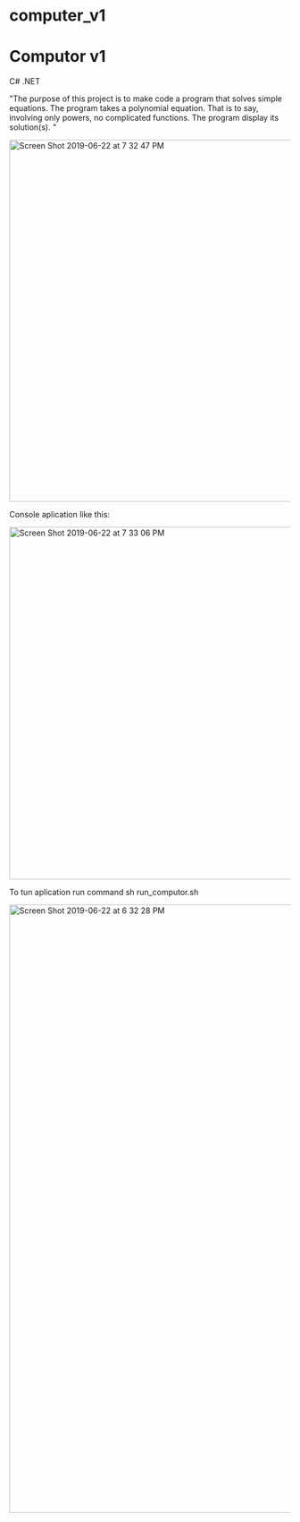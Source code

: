 # computer_v1

# Computor v1
C# .NET


"The purpose of this project is to make code a program that solves simple equations.
The program takes a polynomial equation. That is to say, involving only powers, no
complicated functions. The program display its solution(s). "

<img width="647" alt="Screen Shot 2019-06-22 at 7 32 47 PM" src="https://user-images.githubusercontent.com/26527567/59966378-bafcc600-9524-11e9-9231-4c2d5d8262c3.png">

Console aplication like this:

<img width="630" alt="Screen Shot 2019-06-22 at 7 33 06 PM" src="https://user-images.githubusercontent.com/26527567/59966379-bdf7b680-9524-11e9-8268-d86c6d71e78f.png">

To tun aplication run command sh run_computor.sh

<img width="1087" alt="Screen Shot 2019-06-22 at 6 32 28 PM" src="https://user-images.githubusercontent.com/26527567/59966377-b7693f00-9524-11e9-94c8-67462aca3f43.png">
